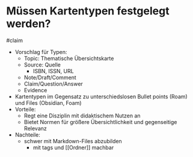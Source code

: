# Müssen Kartentypen festgelegt werden?

#claim 

- Vorschlag für Typen:
	- Topic: Thematische Übersichtskarte
	- Source: Quelle
		- ISBN, ISSN, URL
	- Note/Draft/Comment
	- Claim/Question/Answer
	- Evidence
- Kartentypen im Gegensatz zu unterschiedslosen Bullet points (Roam) und Files (Obsidian, Foam)
- Vorteile:
	- Regt eine Disziplin mit didaktischem Nutzen an
	- Bietet Normen für größere Übersichtlichkeit und gegenseitige Relevanz
- Nachteile:
	- schwer mit Markdown-Files abzubilden
		- mit tags und [[Ordner]] machbar